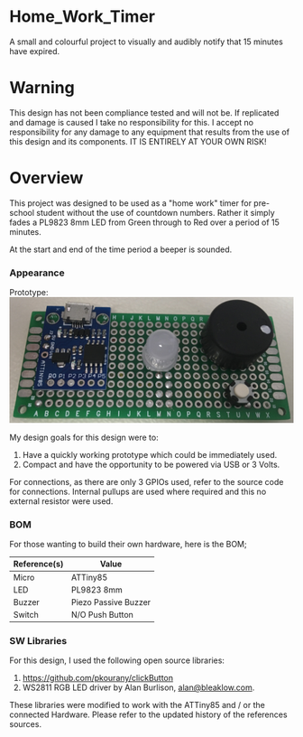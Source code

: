 # Home_Work_Timer
A small and colourful project to visually and audibly notify that 15 minutes have expired.

# Warning
This design has not been compliance tested and will not be. If replicated and damage is caused I take no responsibility for this. I accept no responsibility for any damage to any equipment that results from the use of this design and its components. IT IS ENTIRELY AT YOUR OWN RISK!

# Overview
This project was designed to be used as a "home work" timer for pre-school student without the use of countdown numbers. Rather it simply fades a PL9823 8mm LED from Green through to Red over a period of 15 minutes.

At the start and end of the time period a beeper is sounded.

### Appearance
Prototype:
![Prototype](/Images/TimerPrototype.JPG)

My design goals for this design were to:

1. Have a quickly working prototype which could be immediately used.
2. Compact and have the opportunity to be powered via USB or 3 Volts.

For connections, as there are only 3 GPIOs used, refer to the source code for connections. Internal pullups are used where required and this no external resistor were used.

### BOM
For those wanting to build their own hardware, here is the BOM;

| Reference(s) | Value                  |
|--------------|------------------------|
| Micro        | ATTiny85               |
| LED          | PL9823 8mm             |
| Buzzer       | Piezo Passive Buzzer   |
| Switch       | N/O Push Button        |


### SW Libraries
For this design, I used the following open source libraries:

1. https://github.com/pkourany/clickButton
2. WS2811 RGB LED driver by Alan Burlison, alan@bleaklow.com.

These libraries were modified to work with the ATTiny85 and / or the connected Hardware. Please refer to the updated history of the references sources.
